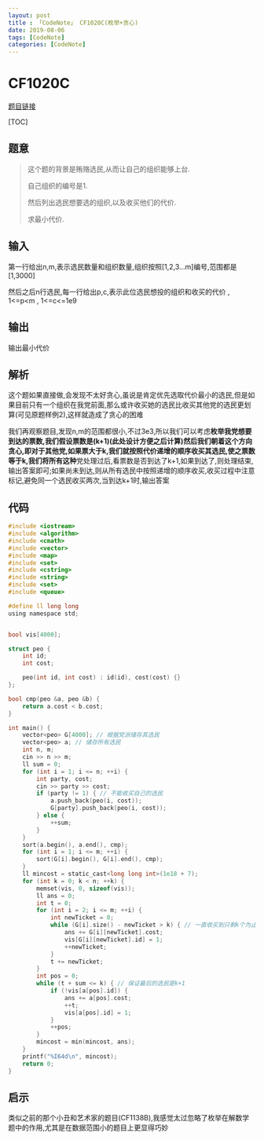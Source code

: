 ```yaml
---
layout: post
title : 「CodeNote」 CF1020C(枚举+贪心)
date: 2019-08-06
tags: [CodeNote]
categories: [CodeNote]
---
```

# CF1020C

[题目链接](http://codeforces.com/contest/1020/problem/C)

[TOC]

## 题意

> 这个题的背景是贿赂选民,从而让自己的组织能够上台.
>
> 自己组织的编号是1.
>
> 然后列出选民想要选的组织,以及收买他们的代价.
>
> 求最小代价.

## 输入

第一行给出n,m,表示选民数量和组织数量,组织按照[1,2,3...m]编号,范围都是[1,3000]

然后之后n行选民,每一行给出p,c,表示此位选民想投的组织和收买的代价 , 1<=p<m , 1<=c<=1e9

## 输出

输出最小代价

## 解析

这个题如果直接做,会发现不太好贪心,虽说是肯定优先选取代价最小的选民,但是如果目前只有一个组织在我党前面,那么或许收买她的选民比收买其他党的选民更划算(可见原题样例2),这样就造成了贪心的困难

我们再观察题目,发现n,m的范围都很小,不过3e3,所以我们可以考虑**枚举我党想要到达的票数,我们假设票数是(k+1)(此处设计方便之后计算)**然后我们朝着这个方向贪心,即对于其他党,如果票大于k,我们就按照代价递增的顺序收买其选民,使之票数等于k,我们将所有**这种**党处理过后,看票数是否到达了k+1,如果到达了,则处理结束,输出答案即可;如果尚未到达,则从所有选民中按照递增的顺序收买,收买过程中注意标记,避免同一个选民收买两次,当到达k+1时,输出答案

## 代码

```c
#include <iostream>
#include <algorithm>
#include <cmath>
#include <vector>
#include <map>
#include <set>
#include <cstring>
#include <string>
#include <set>
#include <queue>

#define ll long long
using namespace std;


bool vis[4000];

struct peo {
    int id;
    int cost;

    peo(int id, int cost) : id(id), cost(cost) {}
};

bool cmp(peo &a, peo &b) {
    return a.cost < b.cost;
}

int main() {
    vector<peo> G[4000]; // 根据党派储存其选民
    vector<peo> a; // 储存所有选民
    int n, m;
    cin >> n >> m;
    ll sum = 0;
    for (int i = 1; i <= n; ++i) {
        int party, cost;
        cin >> party >> cost;
        if (party != 1) { // 不能收买自己的选民
            a.push_back(peo(i, cost));
            G[party].push_back(peo(i, cost));
        } else {
            ++sum;
        }
    }
    sort(a.begin(), a.end(), cmp);
    for (int i = 1; i <= m; ++i) {
        sort(G[i].begin(), G[i].end(), cmp);
    }
    ll mincost = static_cast<long long int>(1e18 + 7);
    for (int k = 0; k < n; ++k) {
        memset(vis, 0, sizeof(vis));
        ll ans = 0;
        int t = 0;
        for (int i = 2; i <= m; ++i) {
            int newTicket = 0;
            while (G[i].size() - newTicket > k) { // 一直收买到只剩k个为止
                ans += G[i][newTicket].cost;
                vis[G[i][newTicket].id] = 1;
                ++newTicket;
            }
            t += newTicket;
        }
        int pos = 0;
        while (t + sum <= k) { // 保证最后的选民是k+1
            if (!vis[a[pos].id]) {
                ans += a[pos].cost;
                ++t;
                vis[a[pos].id] = 1;
            }
            ++pos;
        }
        mincost = min(mincost, ans);
    }
    printf("%I64d\n", mincost);
    return 0;
}
```

## 启示

类似之前的那个小丑和艺术家的题目(CF1138B),我感觉太过忽略了枚举在解数学题中的作用,尤其是在数据范围小的题目上更显得巧妙

